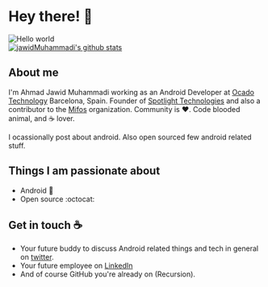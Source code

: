# Hey there! :wave:

<img src="https://raw.githubusercontent.com/sagar-viradiya/sagar-viradiya/master/resources/banner.png" alt="Hello world">

<br/>
<a href="https://github.com/jawidMuhammadi?tab=repositories">
 <img align="center" src="https://github-readme-stats.vercel.app/api?username=jawidMuhammadi&&show_icons=true&title_color=ffffff&icon_color=87ceeb&text_color=daf7dc&bg_color=002366&show_icons=true&theme=dracula&line_height=27" alt="jawidMuhammadi's github stats"/>
</a>

## About me

I'm Ahmad Jawid Muhammadi working as an Android Developer at [Ocado Technology](https://www.ocadogroup.com/technology/development-centres/barcelona/) Barcelona, Spain. Founder of [Spotlight Technologies](https://play.google.com/store/apps/developer?id=Spotlight+Technologies&hl=en_IN&gl=US) and also a contributor to the [Mifos](https://mifos.org/) organization. Community is :heart:. Code blooded animal, and :coffee: lover. 

I ocassionally post about android. Also open sourced few android related stuff.  


## Things I am passionate about

- Android :robot:
- Open source :octocat:

## Get in touch :coffee:

- Your future buddy to discuss Android related things and tech in general on [twitter](https://twitter.com/muhammadi_jawid).
- Your future employee on [LinkedIn](https://www.linkedin.com/in/jawidmuhammadi)
- And of course GitHub you're already on (Recursion).


<!--
**jawidMuhammadi/jawidMuhammadi** is a ✨ _special_ ✨ repository because its `README.md` (this file) appears on your GitHub profile.

Here are some ideas to get you started:

- 🔭 I’m currently working on ...
- 🌱 I’m currently learning ...
- 👯 I’m looking to collaborate on ...
- 🤔 I’m looking for help with ...
- 💬 Ask me about ...
- 📫 How to reach me: ...
- 😄 Pronouns: ...
- ⚡ Fun fact: ...

-->
